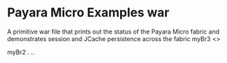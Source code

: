# Payara Micro Examples war

A primitive war file that prints out the status of the Payara Micro fabric and demonstrates session and JCache persistence across the fabric
myBr3 <<new after merge with br2>>

myBr2
.
..
